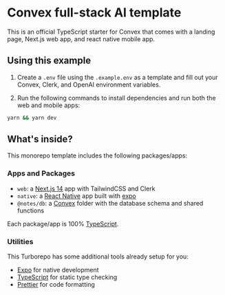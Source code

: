 # Convex full-stack AI template

This is an official TypeScript starter for Convex that comes with a landing page, Next.js web app, and react native mobile app.

## Using this example

1. Create a `.env` file using the `.example.env` as a template and fill out your Convex, Clerk, and OpenAI environment variables.

2. Run the following commands to install dependencies and run both the web and mobile apps:

```sh
yarn && yarn dev
```

## What's inside?

This monorepo template includes the following packages/apps:

### Apps and Packages

- `web`: a [Next.js 14](https://nextjs.org/) app with TailwindCSS and Clerk
- `native`: a [React Native](https://reactnative.dev/) app built with [expo](https://docs.expo.dev/)
- `@notes/db`: a [Convex](https://www.convex.dev/) folder with the database schema and shared functions

Each package/app is 100% [TypeScript](https://www.typescriptlang.org/).

### Utilities

This Turborepo has some additional tools already setup for you:

- [Expo](https://docs.expo.dev/) for native development
- [TypeScript](https://www.typescriptlang.org/) for static type checking
- [Prettier](https://prettier.io) for code formatting
